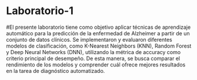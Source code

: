 # Laboratorio-1
#El presente laboratorio tiene como objetivo aplicar técnicas de aprendizaje automático para la predicción de la enfermedad de Alzheimer a partir de un conjunto de datos clínicos. Se implementaron y evaluaron diferentes modelos de clasificación, como K-Nearest Neighbors (KNN), Random Forest y Deep Neural Networks (DNN), utilizando la métrica de accuracy como criterio principal de desempeño. De esta manera, se busca comparar el rendimiento de los modelos y comprender cuál ofrece mejores resultados en la tarea de diagnóstico automatizado.
